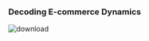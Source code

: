 ### Decoding E-commerce Dynamics
![download](https://github.com/ArusaKhalfay/E-commerce-Revenue-Management/assets/156254801/1def876c-1e78-423e-9964-1293cca99f32)
